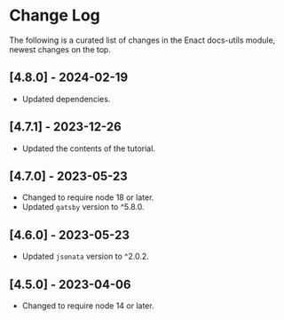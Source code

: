 # Change Log

The following is a curated list of changes in the Enact docs-utils module, newest changes on the top.

## [4.8.0] - 2024-02-19

- Updated dependencies.

## [4.7.1] - 2023-12-26

- Updated the contents of the tutorial.

## [4.7.0] - 2023-05-23

- Changed to require node 18 or later.
- Updated `gatsby` version to ^5.8.0.

## [4.6.0] - 2023-05-23

- Updated `jsonata` version to ^2.0.2.

## [4.5.0] - 2023-04-06

- Changed to require node 14 or later.

